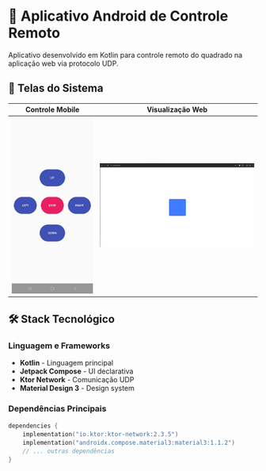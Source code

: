 # 📱 Aplicativo Android de Controle Remoto

Aplicativo desenvolvido em Kotlin para controle remoto do quadrado na aplicação web via protocolo UDP.

## 🎨 Telas do Sistema

| Controle Mobile                                                | Visualização Web                                                |
| -------------------------------------------------------------- | --------------------------------------------------------------- |
| <img src="tela.jpg" alt="Interface do App Mobile" width="300"> | <img src="square.png" alt="Quadro de Controle Web" width="600"> |

## 🛠 Stack Tecnológico

### Linguagem e Frameworks

- **Kotlin** - Linguagem principal
- **Jetpack Compose** - UI declarativa
- **Ktor Network** - Comunicação UDP
- **Material Design 3** - Design system

### Dependências Principais

```kotlin
dependencies {
    implementation("io.ktor:ktor-network:2.3.5")
    implementation("androidx.compose.material3:material3:1.1.2")
    // ... outras dependências
}
```
